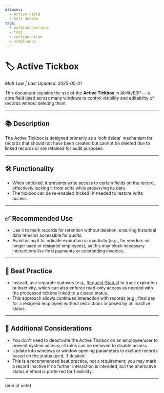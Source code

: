 ```yaml
---
aliases:
  - Active Field
  - Soft Delete
tags:
  - workinstructions
  - tool
  - configuration
  - compliance
---
```


# 🏷️ Active Tickbox

*Matt Law | Last Updated: 2025-05-01*

This document explains the use of the **Active Tickbox** in AbilityERP — a core field used across many windows to control visibility and editability of records without deleting them.

---

## 📚 Description  
The Active Tickbox is designed primarily as a 'soft delete' mechanism for records that should not have been created but cannot be deleted due to linked records or are retained for audit purposes.

---

## 🛠️ Functionality  
- When unticked, it prevents write access to certain fields on the record, effectively locking it from edits while preserving its data.  
- The tickbox can be re-enabled (ticked) if needed to restore write access.

---

## ✅ Recommended Use  
- Use it to mark records for retention without deletion, ensuring historical data remains accessible for audits.  
- Avoid using it to indicate expiration or inactivity (e.g., for vendors no longer used or resigned employees), as this may block necessary interactions like final payments or outstanding invoices.

---

## 🧠 Best Practice  
- Instead, use separate statuses (e.g., [Request-Status](Request-Status.md)) to track expiration or inactivity, which can also enforce read-only access as needed with the processed tickbox linked to a closed status.  
- This approach allows continued interaction with records (e.g., final pay for a resigned employee) without restrictions imposed by an inactive status.

---

## 🧾 Additional Considerations  
- You don't need to deactivate the Active Tickbox on an employee/user to prevent system access; all roles can be removed to disable access.  
- Update info windows or window opening parameters to exclude records based on the status used, if desired.  
- This is a recommended best practice, not a requirement; you may mark a record inactive if no further interaction is intended, but the alternative status method is preferred for flexibility.

---
(end of note)
